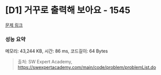 # [D1] 거꾸로 출력해 보아요 - 1545 

[문제 링크](https://swexpertacademy.com/main/code/problem/problemDetail.do?contestProbId=AV2gbY0qAAQBBAS0) 

### 성능 요약

메모리: 43,244 KB, 시간: 86 ms, 코드길이: 64 Bytes



> 출처: SW Expert Academy, https://swexpertacademy.com/main/code/problem/problemList.do